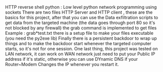 HTTP reverse shell python :
Low level python network programming using sockets 
There are two files HTTP Server and HTTP client , these are the basics for this project, after that you can use the Data exfiltration scripts to get data from the targeted machine (the data goes through port 80 so it's not blocked by any firewall) the grab command is implemented to get files 
Example : grab*test.txt
there is a setup file to make your files executable (you need the py2exe lib)
Finally there is a persistent backdoor to wrap up things and to make the backdoor start whenever the targeted computer starts, so it's not for one session.
One last thing, this project was tested on LAN network, it can work on WAN network just need to put your Public IP address if it's static, otherwise you can use DYnamic DNS if your Router~Modem Changes the IP whenever you restart it.




~~~~~~~~~~~~~~~~~~~~~~~~~~~~~~~~ By Salah Baddou ~~~~~~~~~~~~~~~~~~~~~~~~~~~~~~~~~~~
